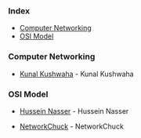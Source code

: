 ### Index



* [Computer Networking](#computer-networking)
* [OSI Model](#osi-model)


### Computer Networking

* [Kunal Kushwaha](https://www.youtube.com/watch?v=IPvYjXCsTg8&ab_channel=KunalKushwaha) - Kunal Kushwaha


### OSI Model

* [Hussein Nasser](https://www.youtube.com/watch?v=eNF9z5JNl-A&ab_channel=HusseinNasser) - Hussein Nasser

* [NetworkChuck](https://www.youtube.com/watch?v=oIRkXulqJA4&feature=youtu.be&ab_channel=NetworkChuck) - NetworkChuck


